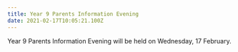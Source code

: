 ```yaml
---
title: Year 9 Parents Information Evening
date: 2021-02-17T10:05:21.100Z
---
```

Year 9 Parents Information Evening will be held on Wednesday, 17 February.